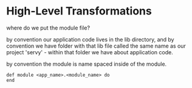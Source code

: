 # High-Level Transformations

where do we put the module file?

by convention our application code lives in the lib directory, and by convention we have folder with that lib file called the same name as our project 'servy' - within that folder we have about application code.

by convention the module is name spaced inside of the module.

```
def module <app_name>.<module_name> do
end
```
